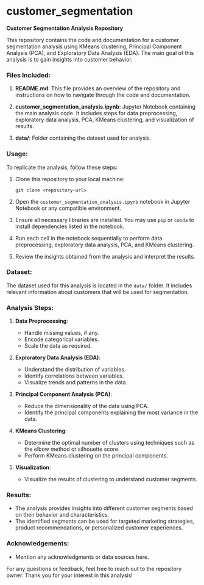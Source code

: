 # customer_segmentation
**Customer Segmentation Analysis Repository**

This repository contains the code and documentation for a customer segmentation analysis using KMeans clustering, Principal Component Analysis (PCA), and Exploratory Data Analysis (EDA). The main goal of this analysis is to gain insights into customer behavior.

### Files Included:

1. **README.md**: This file provides an overview of the repository and instructions on how to navigate through the code and documentation.

2. **customer_segmentation_analysis.ipynb**: Jupyter Notebook containing the main analysis code. It includes steps for data preprocessing, exploratory data analysis, PCA, KMeans clustering, and visualization of results.

3. **data/**: Folder containing the dataset used for analysis. 

### Usage:

To replicate the analysis, follow these steps:

1. Clone this repository to your local machine:
   ```
   git clone <repository-url>
   ```
   
2. Open the `customer_segmentation_analysis.ipynb` notebook in Jupyter Notebook or any compatible environment.

3. Ensure all necessary libraries are installed. You may use `pip` or `conda` to install dependencies listed in the notebook.

4. Run each cell in the notebook sequentially to perform data preprocessing, exploratory data analysis, PCA, and KMeans clustering.

5. Review the insights obtained from the analysis and interpret the results.

### Dataset:

The dataset used for this analysis is located in the `data/` folder. It includes relevant information about customers that will be used for segmentation.

### Analysis Steps:

1. **Data Preprocessing**: 
   - Handle missing values, if any.
   - Encode categorical variables.
   - Scale the data as required.

2. **Exploratory Data Analysis (EDA)**:
   - Understand the distribution of variables.
   - Identify correlations between variables.
   - Visualize trends and patterns in the data.

3. **Principal Component Analysis (PCA)**:
   - Reduce the dimensionality of the data using PCA.
   - Identify the principal components explaining the most variance in the data.

4. **KMeans Clustering**:
   - Determine the optimal number of clusters using techniques such as the elbow method or silhouette score.
   - Perform KMeans clustering on the principal components.

5. **Visualization**:
   - Visualize the results of clustering to understand customer segments.

### Results:

- The analysis provides insights into different customer segments based on their behavior and characteristics.
- The identified segments can be used for targeted marketing strategies, product recommendations, or personalized customer experiences.

### Acknowledgements:

- Mention any acknowledgments or data sources here.

For any questions or feedback, feel free to reach out to the repository owner. Thank you for your interest in this analysis!
